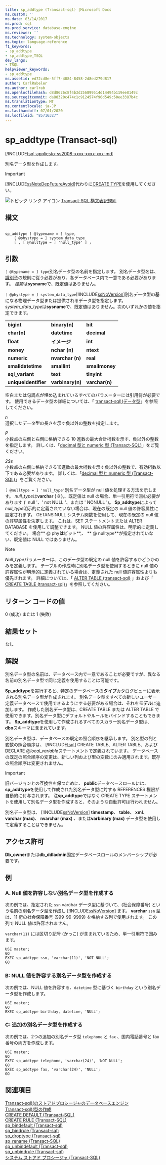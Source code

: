 ```yaml
---
title: sp_addtype (Transact-sql) |Microsoft Docs
ms.custom: ''
ms.date: 03/14/2017
ms.prod: sql
ms.prod_service: database-engine
ms.reviewer: ''
ms.technology: system-objects
ms.topic: language-reference
f1_keywords:
- sp_addtype
- sp_addtype_TSQL
dev_langs:
- TSQL
helpviewer_keywords:
- sp_addtype
ms.assetid: ed72cd8e-5ff7-4084-8458-2d8ed279d817
author: CarlRabeler
ms.author: carlrab
ms.openlocfilehash: d8d8626c8f4b3d256899514d14494b119ee8149c
ms.sourcegitcommit: da88320c474c1c9124574f90d549c50ee3387b4c
ms.translationtype: MT
ms.contentlocale: ja-JP
ms.lasthandoff: 07/01/2020
ms.locfileid: "85716327"
---
```

# <a name="sp_addtype-transact-sql"></a>sp_addtype (Transact-sql)
[!INCLUDE[tsql-appliesto-ss2008-xxxx-xxxx-xxx-md](../../includes/applies-to-version/sqlserver.md)]

  別名データ型を作成します。  
  
> [!IMPORTANT]  
>  [!INCLUDE[ssNoteDepFutureAvoid](../../includes/ssnotedepfutureavoid-md.md)]代わりに[CREATE TYPE](../../t-sql/statements/create-type-transact-sql.md)を使用してください。  
  
 ![トピック リンク アイコン](../../database-engine/configure-windows/media/topic-link.gif "トピック リンク アイコン") [Transact-SQL 構文表記規則](../../t-sql/language-elements/transact-sql-syntax-conventions-transact-sql.md)  
  
## <a name="syntax"></a>構文  
  
```  
  
sp_addtype [ @typename = ] type,   
    [ @phystype = ] system_data_type   
    [ , [ @nulltype = ] 'null_type' ] ;  
```  
  
## <a name="arguments"></a>引数  
`[ @typename = ] type`別名データ型の名前を指定します。 別名データ型名は、[識別子](../../relational-databases/databases/database-identifiers.md)の規則に従う必要があり、各データベース内で一意である必要があります。 *種類*は**sysname**で、既定値はありません。  
  
`[ @phystype = ] system_data_type`[!INCLUDE[ssNoVersion](../../includes/ssnoversion-md.md)]別名データ型の基になる物理データ型または提供されるデータ型を指定します。*system_data_type*は**sysname**で、既定値はありません。次のいずれかの値を指定できます。  
  
||||  
|-|-|-|  
|**bigint**|**binary(n)**|**bit**|  
|**char(n)**|**datetime**|**decimal**|  
|**float**|**イメージ**|**int**|  
|**money**|**nchar (n)**|**ntext**|  
|**numeric**|**nvarchar (n)**|**real**|  
|**smalldatetime**|**smallint**|**smallmoney**|  
|**sql_variant**|**text**|**tinyint**|  
|**uniqueidentifier**|**varbinary(n)**|**varchar(n)**|  
  
 空白または句読点が埋め込まれているすべてのパラメーターには引用符が必要です。 使用できるデータ型の詳細については、「 [transact-sql&#41;&#40;データ型](../../t-sql/data-types/data-types-transact-sql.md)」を参照してください。  
  
 *n*  
 選択したデータ型の長さを示す負以外の整数を指定します。  
  
 *P*  
 小数点の左側と右側に格納できる 10 進数の最大合計桁数を示す、負以外の整数を指定します。 詳しくは、「[decimal 型と numeric 型 &#40;Transact-SQL&#41;](../../t-sql/data-types/decimal-and-numeric-transact-sql.md)」をご覧ください。  
  
 *2$s*  
 小数点の右側に格納できる10進数の最大桁数を示す負以外の整数で、有効桁数以下である必要があります。 詳しくは、「[decimal 型と numeric 型 &#40;Transact-SQL&#41;](../../t-sql/data-types/decimal-and-numeric-transact-sql.md)」をご覧ください。  
  
`[ @nulltype = ] 'null_type'`別名データ型が null 値を処理する方法を示します。 *null_type*は**varchar (** 8 **)**,、既定値は null の場合、単一引用符で囲む必要があります (' null '、' not NULL '、または ' NONULL ')。 **Sp_addtype**によって*null_type*明示的に定義されていない場合は、現在の既定の null 値の許容属性に設定されます。 GETANSINULL システム関数を使用して、現在の既定の null 値の許容属性を決定します。 これは、SET ステートメントまたは ALTER DATABASE を使用して調整できます。 NULL 値の許容属性は、明示的に定義してください。 場合** \@ phy**は**ビット**,、 ** \@ nulltype**が指定されていない、既定値は NULL ではありません。  
  
> [!NOTE]  
>  *Null_type*パラメーターは、このデータ型の既定の null 値を許容するかどうかのみを定義します。 テーブルの作成時に別名データ型を使用するときに null 値の許容属性が明示的に定義されている場合は、定義された null 値許容属性よりも優先されます。 詳細については、「 [ALTER TABLE &#40;transact-sql&#41;](../../t-sql/statements/alter-table-transact-sql.md) 」および「 [CREATE TABLE &#40;transact-sql&#41;](../../t-sql/statements/create-table-transact-sql.md)」を参照してください。  
  
## <a name="return-code-values"></a>リターン コードの値  
 0 (成功) または 1 (失敗)  
  
## <a name="result-sets"></a>結果セット  
 なし  
  
## <a name="remarks"></a>解説  
 別名データ型の名前は、データベース内で一意であることが必要ですが、異なる名前の別名データ型で同じ定義を使用することは可能です。  
  
 **Sp_addtype**を実行すると、特定のデータベースの**タイプ**カタログビューに表示される別名データ型が作成されます。 別名データ型をすべての新しいユーザー定義データベースで使用できるようにする必要がある場合は、それを**モデル**に追加します。 作成した別名データ型は、CREATE TABLE または ALTER TABLE で使用できます。別名データ型にデフォルトやルールをバインドすることもできます。 **Sp_addtype**を使用して作成されるすべてのスカラー別名データ型は、 **dbo**スキーマに含まれています。  
  
 別名データ型は、データベースの既定の照合順序を継承します。 別名型の列と変数の照合順序は、 [!INCLUDE[tsql](../../includes/tsql-md.md)] CREATE TABLE、ALTER TABLE、および DECLARE @*local_variable*ステートメントで定義されています。 データベースの既定の照合順序の変更は、新しい列および型の変数にのみ適用されます。既存の照合順序は変更されません。  
  
> [!IMPORTANT]  
>  旧バージョンとの互換性を保つために、 **public**データベースロールには、 **sp_addtype**を使用して作成された別名データ型に対する REFERENCES 権限が自動的に付与されます。 注**sp_addtype**ではなく CREATE TYPE ステートメントを使用して別名データ型を作成すると、そのような自動許可は行われません。  
  
 別名データ型は、 [!INCLUDE[ssNoVersion](../../includes/ssnoversion-md.md)] **timestamp**、 **table**、 **xml**、 **varchar (max)**、 **nvarchar (max)** 、または**varbinary (max)** データ型を使用して定義することはできません。  
  
## <a name="permissions"></a>アクセス許可  
 **Db_owner**または**db_ddladmin**固定データベースロールのメンバーシップが必要です。  
  
## <a name="examples"></a>例  
  
### <a name="a-creating-an-alias-data-type-that-does-not-allow-for-null-values"></a>A. Null 値を許容しない別名データ型を作成する  
 次の例では、指定された `ssn` varchar データ型に基づいて、(社会保障番号) という名前の別名データ型を作成し [!INCLUDE[ssNoVersion](../../includes/ssnoversion-md.md)] ます。 **varchar** `ssn` 型は、11 桁の社会保障番号 (999-99-9999) を格納する列で使用されます。 この列で NULL 値は許容されません。  
  
 `varchar(11)` には区切り記号 (かっこ) が含まれているため、単一引用符で囲みます。  
  
```  
USE master;  
GO  
EXEC sp_addtype ssn, 'varchar(11)', 'NOT NULL';  
GO  
```  
  
### <a name="b-creating-an-alias-data-type-that-allows-for-null-values"></a>B: NULL 値を許容する別名データ型を作成する  
 次の例では、NULL 値を許容する、`datetime` 型に基づく `birthday` という別名データ型を作成します。  
  
```  
USE master;  
GO  
EXEC sp_addtype birthday, datetime, 'NULL';  
```  
  
### <a name="c-creating-additional-alias-data-types"></a>C: 追加の別名データ型を作成する  
 次の例では、2つの追加の別名データ型 `telephone` と `fax` 、国内電話番号と fax 番号の両方を作成します。  
  
```  
USE master;  
GO  
EXEC sp_addtype telephone, 'varchar(24)', 'NOT NULL';  
GO  
EXEC sp_addtype fax, 'varchar(24)', 'NULL';  
GO  
```  
  
## <a name="see-also"></a>関連項目  
 [Transact-sql&#41;&#40;のストアドプロシージャのデータベースエンジン](../../relational-databases/system-stored-procedures/database-engine-stored-procedures-transact-sql.md)   
 [Transact-sql&#41;&#40;型の作成](../../t-sql/statements/create-type-transact-sql.md)   
 [CREATE DEFAULT &#40;Transact-SQL&#41;](../../t-sql/statements/create-default-transact-sql.md)   
 [CREATE RULE &#40;Transact-SQL&#41;](../../t-sql/statements/create-rule-transact-sql.md)   
 [sp_bindefault &#40;Transact-sql&#41;](../../relational-databases/system-stored-procedures/sp-bindefault-transact-sql.md)   
 [sp_bindrule &#40;Transact-sql&#41;](../../relational-databases/system-stored-procedures/sp-bindrule-transact-sql.md)   
 [sp_droptype &#40;Transact-sql&#41;](../../relational-databases/system-stored-procedures/sp-droptype-transact-sql.md)   
 [sp_rename &#40;Transact-SQL&#41;](../../relational-databases/system-stored-procedures/sp-rename-transact-sql.md)   
 [sp_unbindefault &#40;Transact-sql&#41;](../../relational-databases/system-stored-procedures/sp-unbindefault-transact-sql.md)   
 [sp_unbindrule &#40;Transact-sql&#41;](../../relational-databases/system-stored-procedures/sp-unbindrule-transact-sql.md)   
 [システム ストアド プロシージャ &#40;Transact-SQL&#41;](../../relational-databases/system-stored-procedures/system-stored-procedures-transact-sql.md)  
  
  
